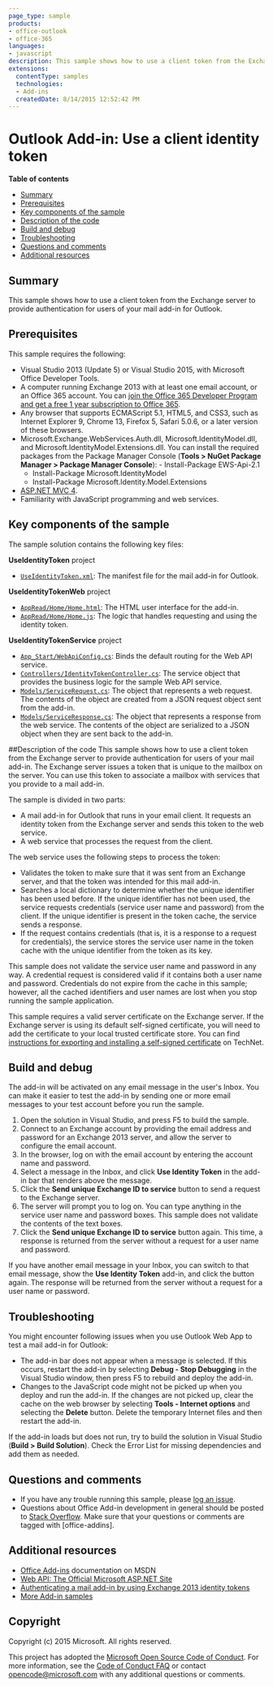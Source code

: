 ```yaml
---
page_type: sample
products:
- office-outlook
- office-365
languages:
- javascript
description: This sample shows how to use a client token from the Exchange server to provide authentication for users of your mail add-in for Outlook.
extensions:
  contentType: samples
  technologies:
  - Add-ins
  createdDate: 8/14/2015 12:52:42 PM
---
```

# Outlook Add-in: Use a client identity token

**Table of contents**

* [Summary](#summary)
* [Prerequisites](#prerequisites)
* [Key components of the sample](#components)
* [Description of the code](#codedescription)
* [Build and debug](#build)
* [Troubleshooting](#troubleshooting)
* [Questions and comments](#questions)
* [Additional resources](#additional-resources)

<a name="summary"></a>
## Summary
This sample shows how to use a client token from the Exchange server to provide authentication for users of your mail add-in for Outlook. 

<a name="prerequisites"></a>
## Prerequisites ##

This sample requires the following:  

  - Visual Studio 2013 (Update 5) or Visual Studio 2015, with Microsoft Office Developer Tools. 
  - A computer running Exchange 2013 with at least one email account, or an Office 365 account. You can [join the Office 365 Developer Program and get a free 1 year subscription to Office 365](https://aka.ms/devprogramsignup).
  - Any browser that supports ECMAScript 5.1, HTML5, and CSS3, such as Internet Explorer 9, Chrome 13, Firefox 5, Safari 5.0.6, or a later version of these browsers.
  - Microsoft.Exchange.WebServices.Auth.dll, Microsoft.IdentityModel.dll, and Microsoft.IdentityModel.Extensions.dll. You can install the required packages from the Package Manager Console (**Tools > NuGet Package Manager > Package Manager Console**): 	- Install-Package EWS-Api-2.1 
	- Install-Package Microsoft.IdentityModel  
	- Install-Package Microsoft.Identity.Model.Extensions  
  - [ASP.NET MVC 4](http://www.asp.net/mvc/mvc4).
  - Familiarity with JavaScript programming and web services.

<a name="components"></a>
## Key components of the sample
The sample solution contains the following key files:

**UseIdentityToken** project

- [```UseIdentityToken.xml```](https://github.com/OfficeDev/Outlook-Add-in-JavaScript-UseIdentityToken/blob/master/UseIdentityToken/UseIdentityTokenManifest/UseIdentityToken.xml): The manifest file for the mail add-in for Outlook.

**UseIdentityTokenWeb** project

- [```AppRead/Home/Home.html```](https://github.com/OfficeDev/Outlook-Add-in-JavaScript-UseIdentityToken/blob/master/UseIdentityTokenWeb/AppRead/Home/Home.html): The HTML user interface for the add-in.
- [```AppRead/Home/Home.js```](https://github.com/OfficeDev/Outlook-Add-in-JavaScript-UseIdentityToken/blob/master/UseIdentityTokenWeb/AppRead/Home/Home.js): The logic that handles requesting and using the identity token.

**UseIdentityTokenService** project

- [```App_Start/WebApiConfig.cs```](https://github.com/OfficeDev/Outlook-Add-in-JavaScript-UseIdentityToken/blob/master/UseIdentityTokenService/App_Start/WebApiConfig.cs): Binds the default routing for the Web API service.
- [```Controllers/IdentityTokenController.cs```](https://github.com/OfficeDev/Outlook-Add-in-JavaScript-UseIdentityToken/blob/master/UseIdentityTokenService/Controllers/IdentityTokenController.cs): The service object that provides the business logic for the sample Web API service.
- [```Models/ServiceRequest.cs```](https://github.com/OfficeDev/Outlook-Add-in-JavaScript-UseIdentityToken/blob/master/UseIdentityTokenService/Models/ServiceRequest.cs): The object that represents a web request. The contents of the object are created from a JSON request object sent from the add-in.
- [```Models/ServiceResponse.cs```](https://github.com/OfficeDev/Outlook-Add-in-JavaScript-UseIdentityToken/blob/master/UseIdentityTokenService/Models/ServiceResponse.cs): The object that represents a response from the web service. The contents of the object are serialized to a JSON object when they are sent back to the add-in.

<a name="codedescription"></a>
##Description of the code
This sample shows how to use a client token from the Exchange server to provide authentication for users of your mail add-in. The Exchange server issues a token that is unique to the mailbox 
	on the server. You can use this token to associate a mailbox with services that you provide to a mail add-in.

The sample is divided in two parts:  
- A mail add-in for Outlook that runs in your email client. It requests an identity token from the Exchange server and sends this token to the web service.
- A web service that processes the request from the client.

The web service uses the following steps to process the token:

- Validates the token to make sure that it was sent from an Exchange server, and that the token was intended for this mail add-in.
- Searches a local dictionary to determine whether the unique identifier has been used before. If the unique identifier has not been used, the service requests credentials (service user name and password) from the client. If the unique identifier is present in the token cache, the service sends a response.
- If the request contains credentials (that is, it is a response to a request for credentials), the service stores the service user name in the token cache with the unique identifier from the token as its key.

This sample does not validate the service user name and password in any way. A credential request is considered valid if it contains both a user name and password. Credentials do not expire from the cache in this sample; however, all the cached identifiers and user names are lost when you stop running the sample application.

This sample requires a valid server certificate on the Exchange server. If the Exchange server is using its default self-signed certificate, you will need to add the certificate to your local trusted certificate store. You can find [instructions for exporting and installing a self-signed certificate](http://social.technet.microsoft.com/wiki/contents/articles/13898.how-to-export-a-self-signed-server-certificate-and-import-it-on-a-another-server-in-windows-server-2008-r2.aspx) on TechNet.


<a name="build"></a>
## Build and debug ##
The add-in will be activated on any email message in the user's Inbox. You can make it easier to test the add-in by sending one or more email messages to your test account before you run the sample.

1. Open the solution in Visual Studio, and press F5 to build the sample. 
2. Connect to an Exchange account by providing the email address and password for an Exchange 2013 server, and allow the server to configure the email account.  
3. In the browser, log on with the email account by entering the account name and password.  
4. Select a message in the Inbox, and click **Use Identity Token** in the add-in bar that renders above the message.  
5. Click the **Send unique Exchange ID to service** button to send a request to the Exchange server.  
6. The server will prompt you to log on. You can type anything in the service user name and password boxes. This sample does not validate the contents of the text boxes.  
7. Click the **Send unique Exchange ID to service** button again. This time, a response is returned from the server without a request for a user name and password.  

If you have another email message in your Inbox, you can switch to that email message, show the **Use Identity Token** add-in, and click the button again. The response will be returned from the server without a request for a user name or password.


<a name="troubleshooting"></a>
## Troubleshooting
You might encounter following issues when you use Outlook Web App to test a mail add-in for Outlook:

- The add-in bar does not appear when a message is selected. If this occurs, restart the add-in by selecting **Debug - Stop Debugging** in the Visual Studio window, then press F5 to rebuild and deploy the add-in.  
- Changes to the JavaScript code might not be picked up when you deploy and run the add-in. If the changes are not picked up, clear the cache on the web browser by selecting **Tools - Internet options** and selecting the **Delete** button. Delete the temporary Internet files and then restart the add-in.

If the add-in loads but does not run, try to build the solution in Visual Studio (**Build > Build Solution**). Check the Error List for missing dependencies and add them as needed.

<a name="questions"></a>
## Questions and comments

- If you have any trouble running this sample, please [log an issue](https://github.com/OfficeDev/Outlook-Add-in-JavaScript-UseIdentityToken/issues).
- Questions about Office Add-in development in general should be posted to [Stack Overflow](http://stackoverflow.com/questions/tagged/office-addins). Make sure that your questions or comments are tagged with [office-addins].

<a name="additional-resources"></a>
## Additional resources
- [Office Add-ins](https://msdn.microsoft.com/library/office/jj220060.aspx) documentation on MSDN
- [Web API: The Official Microsoft ASP.NET Site](http://www.asp.net/web-api)  
- [Authenticating a mail add-in by using Exchange 2013 identity tokens](http://msdn.microsoft.com/library/c0520a1e-d9ba-495a-a99f-6816d7d2a23e)  
- [More Add-in samples](https://github.com/OfficeDev?utf8=%E2%9C%93&query=-Add-in)

## Copyright
Copyright (c) 2015 Microsoft. All rights reserved.


This project has adopted the [Microsoft Open Source Code of Conduct](https://opensource.microsoft.com/codeofconduct/). For more information, see the [Code of Conduct FAQ](https://opensource.microsoft.com/codeofconduct/faq/) or contact [opencode@microsoft.com](mailto:opencode@microsoft.com) with any additional questions or comments.
